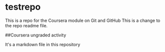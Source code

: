 # testrepo
This is a repo for the Coursera module on Git and GitHub
This is a change to the repo readme file.

##Coursera ungraded activity

It's a markdown file in this repository
